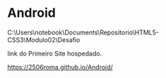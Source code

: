 # Android
C:\Users\notebook\Documents\Repositorio\HTML5-CSS3\Modulo02\Desafio

link do Primeiro Site hospedado.

https://2506roma.github.io/Android/

